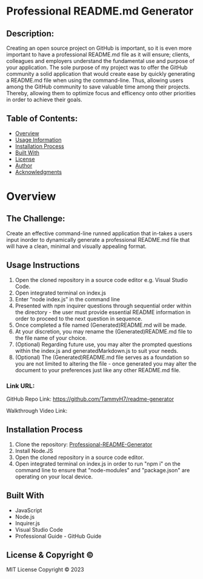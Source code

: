 # Professional README.md Generator

## Description:
Creating an open source project on GitHub is important, so it is even more important to have a professional README.md file as it will ensure; clients, colleagues and employers understand the fundamental use and purpose of your application. The sole purpose of my project was to offer the GitHub community a solid application that would create ease by quickly generating a README.md file when using the command-line. Thus, allowing users among the GitHub community to save valuable time among their projects. Thereby, allowing them to optimize focus and efficency onto other priorities in order to achieve their goals.

## Table of Contents:
- [Overview](#Overview)
- [Usage Information](#Usage-Information)
- [Installation Process](#Installation-Process)
- [Built With](#Built-With)
- [License](#License)
- [Author](#Author)
- [Acknowledgments](#Acknowledgments)

# Overview
## The Challenge:
Create an effective command-line runned application that in-takes a users input inorder to dynamically generate a professional README.md file that will have a clean, minimal and visually appealing format.

## Usage Instructions
1. Open the cloned repository in a source code editor e.g. Visual Studio Code.
2. Open integrated terminal on index.js
3. Enter “node index.js” in the command line
4. Presented with npm inquirer questions through sequential order within the directory -  the user must provide essential README information in order to proceed to the next question in sequence.
5. Once completed a file named (Generated)README.md will be made.
6. At your discretion, you may rename the (Generated)README.md file to the file name of your choice.
7. (Optional) Regarding future use, you may alter the prompted questions within the index.js and generatedMarkdown.js to suit your needs.
8. (Optional) The (Generated)README.md file serves as a foundation so you are not limited to altering the file - once generated you may alter the document to your preferences just like any other README.md file.

### Link URL: 
GitHub Repo Link: https://github.com/TammyH7/readme-generator

Walkthrough Video Link: 


## Installation Process
1. Clone the repository: [Professional-README-Generator](https://github.com/TammyH7/)
2. Install Node.JS 
3. Open the cloned repository in a source code editor.
4. Open integrated terminal on index.js in order to run "npm i" on the command line to ensure that "node-modules" and "package.json" are operating on your local device.

## Built With
- JavaScript
- Node.js
- Inquirer.js
- Visual Studio Code
- Professional Guide - GitHub Guide

## License & Copyright ©
  
MIT License Copyright © 2023


